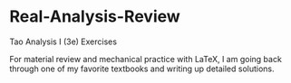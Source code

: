 # Real-Analysis-Review
Tao Analysis I (3e) Exercises 

For material review and mechanical practice with LaTeX, I am going back through one of my favorite textbooks and writing up detailed solutions.


